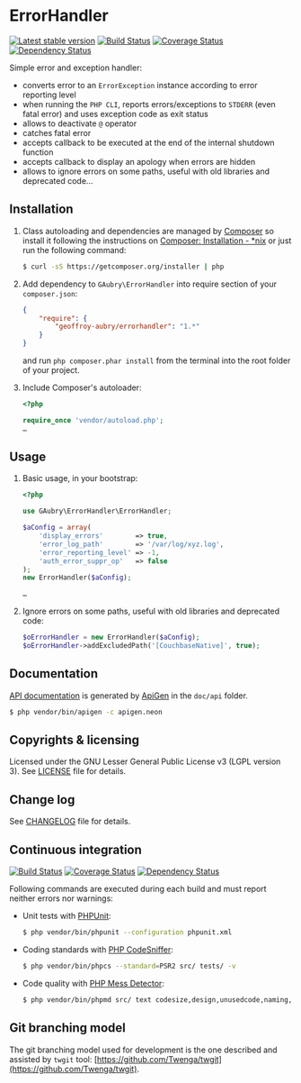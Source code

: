 # ErrorHandler

[![Latest stable version](http://img.shields.io/packagist/v/geoffroy-aubry/ErrorHandler.svg "Latest stable version")](https://packagist.org/packages/geoffroy-aubry/ErrorHandler)
[![Build Status](https://secure.travis-ci.org/geoffroy-aubry/ErrorHandler.png?branch=stable)](http://travis-ci.org/geoffroy-aubry/ErrorHandler)
[![Coverage Status](http://img.shields.io/coveralls/geoffroy-aubry/ErrorHandler/stable.svg)](https://coveralls.io/r/geoffroy-aubry/ErrorHandler)
[![Dependency Status](https://www.versioneye.com/user/projects/5354e190fe0d071c050011c1/badge.png)](https://www.versioneye.com/user/projects/5354e190fe0d071c050011c1)

Simple error and exception handler:

 * converts error to an `ErrorException` instance according to error reporting level
 * when running the `PHP CLI`, reports errors/exceptions to `STDERR` (even fatal error)
   and uses exception code as exit status
 * allows to deactivate `@` operator
 * catches fatal error
 * accepts callback to be executed at the end of the internal shutdown function
 * accepts callback to display an apology when errors are hidden
 * allows to ignore errors on some paths, useful with old libraries and deprecated code…

## Installation

1. Class autoloading and dependencies are managed by [Composer](http://getcomposer.org/)
    so install it following the instructions
    on [Composer: Installation - *nix](http://getcomposer.org/doc/00-intro.md#installation-nix)
    or just run the following command:
    ```bash
    $ curl -sS https://getcomposer.org/installer | php
    ```

1. Add dependency to `GAubry\ErrorHandler` into require section of your `composer.json`:
    ```json
    {
        "require": {
            "geoffroy-aubry/errorhandler": "1.*"
        }
    }
    ```
    and run `php composer.phar install` from the terminal into the root folder of your project.

1. Include Composer's autoloader:
    ```php
    <?php
    
    require_once 'vendor/autoload.php';
    …
    ```
    
## Usage

1. Basic usage, in your bootstrap:
    ```php
    <?php
    
    use GAubry\ErrorHandler\ErrorHandler;
    
    $aConfig = array(
        'display_errors'        => true,
        'error_log_path'        => '/var/log/xyz.log',
        'error_reporting_level' => -1,
        'auth_error_suppr_op'   => false
    );
    new ErrorHandler($aConfig);
    
    …
    ```
    
1. Ignore errors on some paths, useful with old libraries and deprecated code:
    ```php
    $oErrorHandler = new ErrorHandler($aConfig);
    $oErrorHandler->addExcludedPath('[CouchbaseNative]', true);
    ```

## Documentation
[API documentation](http://htmlpreview.github.io/?https://github.com/geoffroy-aubry/ErrorHandler/blob/stable/doc/api/index.html)
is generated by [ApiGen](http://apigen.org/) in the `doc/api` folder.

```bash
$ php vendor/bin/apigen -c apigen.neon
```

## Copyrights & licensing
Licensed under the GNU Lesser General Public License v3 (LGPL version 3).
See [LICENSE](LICENSE) file for details.

## Change log
See [CHANGELOG](CHANGELOG.md) file for details.

## Continuous integration

[![Build Status](https://secure.travis-ci.org/geoffroy-aubry/ErrorHandler.png?branch=stable)](http://travis-ci.org/geoffroy-aubry/ErrorHandler)
[![Coverage Status](http://img.shields.io/coveralls/geoffroy-aubry/ErrorHandler/stable.svg)](https://coveralls.io/r/geoffroy-aubry/ErrorHandler)
[![Dependency Status](https://www.versioneye.com/user/projects/5354e190fe0d071c050011c1/badge.png)](https://www.versioneye.com/user/projects/5354e190fe0d071c050011c1)

Following commands are executed during each build and must report neither errors nor warnings:

 * Unit tests with [PHPUnit](https://github.com/sebastianbergmann/phpunit/):

    ```bash
    $ php vendor/bin/phpunit --configuration phpunit.xml
    ```

 *  Coding standards with [PHP CodeSniffer](http://pear.php.net/package/PHP_CodeSniffer):

    ```bash
    $ php vendor/bin/phpcs --standard=PSR2 src/ tests/ -v
    ```

 *  Code quality with [PHP Mess Detector](http://phpmd.org/):

    ```bash
    $ php vendor/bin/phpmd src/ text codesize,design,unusedcode,naming,controversial
    ```

## Git branching model
The git branching model used for development is the one described and assisted by `twgit` tool: [https://github.com/Twenga/twgit](https://github.com/Twenga/twgit).
